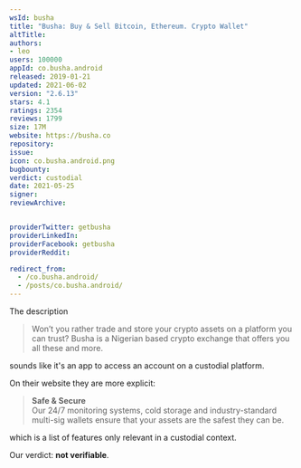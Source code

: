 ```yaml
---
wsId: busha
title: "Busha: Buy & Sell Bitcoin, Ethereum. Crypto Wallet"
altTitle: 
authors:
- leo
users: 100000
appId: co.busha.android
released: 2019-01-21
updated: 2021-06-02
version: "2.6.13"
stars: 4.1
ratings: 2354
reviews: 1799
size: 17M
website: https://busha.co
repository: 
issue: 
icon: co.busha.android.png
bugbounty: 
verdict: custodial
date: 2021-05-25
signer: 
reviewArchive:


providerTwitter: getbusha
providerLinkedIn: 
providerFacebook: getbusha
providerReddit: 

redirect_from:
  - /co.busha.android/
  - /posts/co.busha.android/
---
```



The description

> Won’t you rather trade and store your crypto assets on a platform you can
  trust? Busha is a Nigerian based crypto exchange that offers you all these and
  more.

sounds like it's an app to access an account on a custodial platform.

On their website they are more explicit:

> **Safe & Secure**<br>
  Our 24/7 monitoring systems, cold storage and industry-standard multi-sig
  wallets ensure that your assets are the safest they can be.

which is a list of features only relevant in a custodial context.

Our verdict: **not verifiable**.

